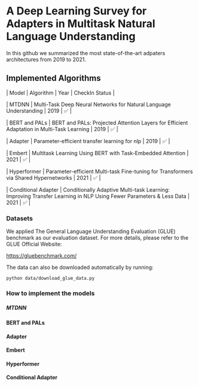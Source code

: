 # A Deep Learning Survey for Adapters in Multitask Natural Language Understanding

In this github we summarized the most state-of-the-art adpaters architectures from 2019 to 2021.

## Implemented Algorithms


| Model | Algorithm | Year | CheckIn Status | 



|  MTDNN  | Multi-Task Deep Neural Networks for Natural Language Understanding | 2019 |   ✅   |

|  BERT and PALs  | BERT and PALs: Projected Attention Layers for Efficient Adaptation in Multi-Task Learning | 2019 |   ✅   |

|  Adapter  | Parameter-efficient transfer learning for nlp | 2019 |   ✅   |

|  Embert  | Multitask Learning Using BERT with Task-Embedded Attention | 2021 |   ✅   |

|  Hyperformer  | Parameter-efficient Multi-task Fine-tuning for Transformers via Shared Hypernetworks | 2021 |   ✅   |

|  Conditional Adapter   | Conditionally Adaptive Multi-task Learning: Improving Transfer Learning in NLP Using Fewer Parameters & Less Data | 2021 |   ✅   |



### Datasets

We applied The General Language Understanding Evaluation (GLUE) benchmark as our evaluation dataset. For more details, please refer to the GLUE Official Website:

https://gluebenchmark.com/

The data can also be downloaded automatically by running:

```
python data/download_glue_data.py
```

### How to implement the models

##### MTDNN

#### BERT and PALs

#### Adapter

#### Embert

#### Hyperformer

#### Conditional Adapter 
